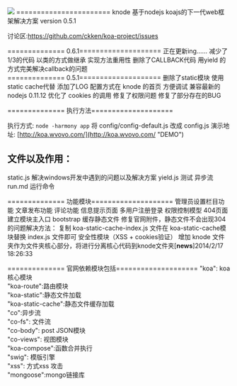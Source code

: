 <img src="http://koa.wvovo.com/knode.gif">
=======================
knode 基于nodejs koajs的下一代web框架解决方案 version 0.5.1

讨论区:https://github.com/ckken/koa-project/issues

============== 0.6.1====================
正在更新ing......
减少了1/3的代码
以类的方式做继承 实现方法重用性
删除了CALLBACK代码 用yield 的方式完美解决callback的问题     
============== 0.5.1====================
删除了static模块 使用static cache代替
添加了LOG 配置方式在 knode 的首页 方便调试
兼容最新的 nodejs 0.11.12
优化了 cookies 的调用
修复了权限问题
修复了部分存在的BUG

============== 执行方法====================

执行方式: `node -harmony app`
将 config/config-default.js 改成 config.js
演示地址: [http://koa.wvovo.com/](http://koa.wvovo.com/ "DEMO")
## 文件以及作用： ##
static.js 解决windows开发中遇到的问题以及解决方案
yield.js 测试 异步流
run.md 运行命令

============== 功能模块====================
管理员设置栏目功能
文章发布功能
评论功能
信息提示页面
多用户注册登录
权限控制模型
404页面
建立模块主入口
bootstrap
缓存静态文件
修复官网附件，静态文件不会出现304的问题解决方法：
复制 koa-static-cache-index.js 文件在 koa-static-cache模块替换 index.js 文件即可
安全性模块（XSS + cookies验证）
增加 knode 文件夹作为文件夹核心部分，将进行分离核心代码到knode文件夹[**news**]2014/2/17 18:26:33

============== 官网依赖模块包括====================
"koa": koa核心模块  
"koa-route":路由模块    
"koa-static":静态文件加载  
"koa-static-cache":静态文件缓存加载  
"co":异步流  
"co-fs": 文件流  
"co-body": post JSON模块  
"co-views": 视图模块  
"koa-compose":函数合并执行  
"swig": 模版引擎  
"xss":    方式xss 攻击    
"mongoose":mongo链接库    








